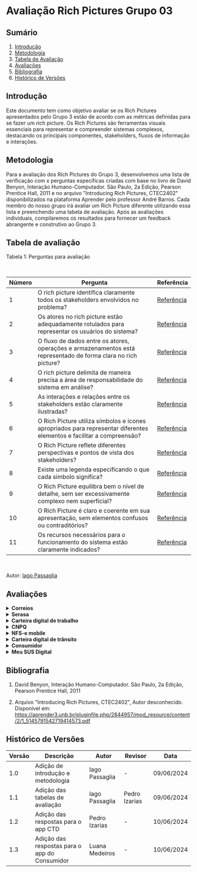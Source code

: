 # Avaliação Rich Pictures Grupo 03

## Sumário
1. [Introdução](#introdução)
2. [Metodologia](#metodologia)
3. [Tabela de Avaliação](#tabela-de-avaliação)
4. [Avaliações](#avaliações)
5. [Bibliografia](#bibliografia)
6. [Histórico de Versões](#histórico-de-versões)

## Introdução

Este documento tem como objetivo avaliar se os Rich Pictures apresentados pelo Grupo 3 estão de acordo com as métricas definidas para se fazer um rich picture. Os Rich Pictures são ferramentas visuais essenciais para representar e compreender sistemas complexos, destacando os principais componentes, stakeholders, fluxos de informação e interações.

## Metodologia

Para a avaliação dos Rich Pictures do Grupo 3, desenvolvemos uma lista de verificação com x perguntas específicas criadas com base no livro de David Benyon, Interação Humano-Computador. São Paulo, 2a Edição, Pearson Prentice Hall, 2011 e no arquivo "Introducing Rich Pictures, CTEC2402" disponibilizados na plataforma Aprender pelo professor André Barros. Cada membro do nosso grupo irá avaliar um Rich Picture diferente utilizando essa lista e preenchendo uma tabela de avaliação. Após as avaliações individuais, compilaremos os resultados para fornecer um feedback abrangente e construtivo ao Grupo 3.

## Tabela de avaliação

Tabela 1: Perguntas para avaliação

<br>

| Número | Pergunta                      | Referência | 
|--------|-------------------------------| ---------|
|    1    | O rich picture identifica claramente todos os stakeholders envolvidos no problema? | [Referência](http://systems.open.ac.uk/materials/T552/pages/rich/richAppendix.html)|
|    2    | Os atores no rich picture estão adequadamente rotulados para representar os usuários do sistema? | [Referência](http://systems.open.ac.uk/materials/T552/pages/rich/richAppendix.html)
|    3    | O fluxo de dados entre os atores, operações e armazenamentos está representado de forma clara no rich picture? | [Referência](http://systems.open.ac.uk/materials/T552/pages/rich/richAppendix.html)
|    4    | O rich picture delimita de maneira precisa a área de responsabilidade do sistema em análise? | [Referência](http://systems.open.ac.uk/materials/T552/pages/rich/richAppendix.html)
|    5    | As interações e relações entre os stakeholders estão claramente ilustradas?| [Referência](https://aprender3.unb.br/pluginfile.php/2844957/mod_resource/content/2/1_5145791542719414573.pdf) |
|    6    | O Rich Picture utiliza símbolos e ícones apropriados para representar diferentes elementos e facilitar a compreensão? | [Referência](https://aprender3.unb.br/pluginfile.php/2844957/mod_resource/content/2/1_5145791542719414573.pdf) |
|    7    | O Rich Picture reflete diferentes perspectivas e pontos de vista dos stakeholders? | [Referência](https://aprender3.unb.br/pluginfile.php/2844957/mod_resource/content/2/1_5145791542719414573.pdf)|
|    8    | Existe uma legenda especificando o que cada simbolo significa? | [Referência](https://aprender3.unb.br/pluginfile.php/2844957/mod_resource/content/2/1_5145791542719414573.pdf)|
|    9    | O Rich Picture equilibra bem o nível de detalhe, sem ser excessivamente complexo nem superficial? | [Referência](http://systems.open.ac.uk/materials/T552/pages/rich/richAppendix.html)|
|    10   | O Rich Picture é claro e coerente em sua apresentação, sem elementos confusos ou contraditórios? | [Referência](http://systems.open.ac.uk/materials/T552/pages/rich/richAppendix.html)|
|    11   | Os recursos necessários para o funcionamento do sistema estão claramente indicados? | [Referência](https://aprender3.unb.br/pluginfile.php/2844957/mod_resource/content/2/1_5145791542719414573.pdf)|
<br>

Autor: [Iago Passaglia](https://github.com/paxxaglia)


## Avaliações

<details>
  <summary size="20"><b> Correios </b></summary> 

  <br>


Tabela 2: Avaliação Correios

<br>

| Número | Pergunta                      | Resposta | 
|--------|-------------------------------| ---------|
|    1    | O rich picture identifica claramente todos os stakeholders envolvidos no problema? | ------|
|    2    | Os atores no rich picture estão adequadamente rotulados para representar os usuários do sistema? | ------|
|    3    | O fluxo de dados entre os atores, operações e armazenamentos está representado de forma clara no rich picture? | ------|
|    4    | O rich picture delimita de maneira precisa a área de responsabilidade do sistema em análise? | ------|
|    5    | As interações e relações entre os stakeholders estão claramente ilustradas?| ------|
|    6    | O Rich Picture utiliza símbolos e ícones apropriados para representar diferentes elementos e facilitar a compreensão? | ------|
|    7    | O Rich Picture reflete diferentes perspectivas e pontos de vista dos stakeholders? | ------|
|    8    | Existe uma legenda especificando o que cada simbolo significa? | ------|
|    9    | O Rich Picture equilibra bem o nível de detalhe, sem ser excessivamente complexo nem superficial? | ------|
|    10   | O Rich Picture é claro e coerente em sua apresentação, sem elementos confusos ou contraditórios? | ------|
|    11   | Os recursos necessários para o funcionamento do sistema estão claramente indicados? | ------|
<br>

Autor: [Iago Passaglia](https://github.com/paxxaglia)

</details>

<details>
  <summary size="20"><b> Serasa </b></summary> 

<br>

Tabela 2: Avaliação Serasa

<br>

| Número | Pergunta                      | Resposta | 
|--------|-------------------------------| ---------|
|    1    | O rich picture identifica claramente todos os stakeholders envolvidos no problema? | ------|
|    2    | Os atores no rich picture estão adequadamente rotulados para representar os usuários do sistema? | ------|
|    3    | O fluxo de dados entre os atores, operações e armazenamentos está representado de forma clara no rich picture? | ------|
|    4    | O rich picture delimita de maneira precisa a área de responsabilidade do sistema em análise? | ------|
|    5    | As interações e relações entre os stakeholders estão claramente ilustradas?| ------|
|    6    | O Rich Picture utiliza símbolos e ícones apropriados para representar diferentes elementos e facilitar a compreensão? | ------|
|    7    | O Rich Picture reflete diferentes perspectivas e pontos de vista dos stakeholders? | ------|
|    8    | Existe uma legenda especificando o que cada simbolo significa? | ------|
|    9    | O Rich Picture equilibra bem o nível de detalhe, sem ser excessivamente complexo nem superficial? | ------|
|    10   | O Rich Picture é claro e coerente em sua apresentação, sem elementos confusos ou contraditórios? | ------|
|    11   | Os recursos necessários para o funcionamento do sistema estão claramente indicados? | ------|
<br>

Autor: [Iago Passaglia](https://github.com/paxxaglia)

</details>

<details>
  <summary size="20"><b> Carteira digital de trabalho </b></summary> 

  <br>

Tabela 3: Avaliação Carteira Digital de Trabalho

<br>

| Número | Pergunta                      | Resposta | 
|--------|-------------------------------| ---------|
|    1    | O rich picture identifica claramente todos os stakeholders envolvidos no problema? | Sim |
|    2    | Os atores no rich picture estão adequadamente rotulados para representar os usuários do sistema? | Não |
|    3    | O fluxo de dados entre os atores, operações e armazenamentos está representado de forma clara no rich picture? | Sim |
|    4    | O rich picture delimita de maneira precisa a área de responsabilidade do sistema em análise? | Não |
|    5    | As interações e relações entre os stakeholders estão claramente ilustradas?| Sim |
|    6    | O Rich Picture utiliza símbolos e ícones apropriados para representar diferentes elementos e facilitar a compreensão? | Sim |
|    7    | O Rich Picture reflete diferentes perspectivas e pontos de vista dos stakeholders? | Sim |
|    8    | Existe uma legenda especificando o que cada simbolo significa? | Sim |
|    9    | O Rich Picture equilibra bem o nível de detalhe, sem ser excessivamente complexo nem superficial? | Incompleto |
|    10   | O Rich Picture é claro e coerente em sua apresentação, sem elementos confusos ou contraditórios? | Sim |
|    11   | Os recursos necessários para o funcionamento do sistema estão claramente indicados? | Sim |
<br>

Autor: [Pedro Izarias](https://github.com/Izarias)

</details>

<details>
  <summary size="20"><b> CNPQ </b></summary> 

<br>

Tabela 4: Avaliação CNPQ

<br>

| Número | Pergunta                      | Resposta | 
|--------|-------------------------------| ---------|
|    1    | O rich picture identifica claramente todos os stakeholders envolvidos no problema? | ------|
|    2    | Os atores no rich picture estão adequadamente rotulados para representar os usuários do sistema? | ------|
|    3    | O fluxo de dados entre os atores, operações e armazenamentos está representado de forma clara no rich picture? | ------|
|    4    | O rich picture delimita de maneira precisa a área de responsabilidade do sistema em análise? | ------|
|    5    | As interações e relações entre os stakeholders estão claramente ilustradas?| ------|
|    6    | O Rich Picture utiliza símbolos e ícones apropriados para representar diferentes elementos e facilitar a compreensão? | ------|
|    7    | O Rich Picture reflete diferentes perspectivas e pontos de vista dos stakeholders? | ------|
|    8    | Existe uma legenda especificando o que cada simbolo significa? | ------|
|    9    | O Rich Picture equilibra bem o nível de detalhe, sem ser excessivamente complexo nem superficial? | ------|
|    10   | O Rich Picture é claro e coerente em sua apresentação, sem elementos confusos ou contraditórios? | ------|
|    11   | Os recursos necessários para o funcionamento do sistema estão claramente indicados? | ------|
<br>

Autor: [Iago Passaglia](https://github.com/paxxaglia)

</details>

<details>
  <summary size="20"><b> NFS-e mobile </b></summary> 

<br>

Tabela 5: Avaliação NFS-e mobile

<br>

| Número | Pergunta                      | Resposta | 
|--------|-------------------------------| ---------|
|    1    | O rich picture identifica claramente todos os stakeholders envolvidos no problema? | ------|
|    2    | Os atores no rich picture estão adequadamente rotulados para representar os usuários do sistema? | ------|
|    3    | O fluxo de dados entre os atores, operações e armazenamentos está representado de forma clara no rich picture? | ------|
|    4    | O rich picture delimita de maneira precisa a área de responsabilidade do sistema em análise? | ------|
|    5    | As interações e relações entre os stakeholders estão claramente ilustradas?| ------|
|    6    | O Rich Picture utiliza símbolos e ícones apropriados para representar diferentes elementos e facilitar a compreensão? | ------|
|    7    | O Rich Picture reflete diferentes perspectivas e pontos de vista dos stakeholders? | ------|
|    8    | Existe uma legenda especificando o que cada simbolo significa? | ------|
|    9    | O Rich Picture equilibra bem o nível de detalhe, sem ser excessivamente complexo nem superficial? | ------|
|    10   | O Rich Picture é claro e coerente em sua apresentação, sem elementos confusos ou contraditórios? | ------|
|    11   | Os recursos necessários para o funcionamento do sistema estão claramente indicados? | ------|
<br>

Autor: [Iago Passaglia](https://github.com/paxxaglia)

</details>

<details>
  <summary size="20"><b> Carteira digital de trânsito </b></summary> 

<br>

Tabela 6: Avaliação Carteira digital de trânsito

<br>

| Número | Pergunta                      | Resposta | 
|--------|-------------------------------| ---------|
|    1    | O rich picture identifica claramente todos os stakeholders envolvidos no problema? | ------|
|    2    | Os atores no rich picture estão adequadamente rotulados para representar os usuários do sistema? | ------|
|    3    | O fluxo de dados entre os atores, operações e armazenamentos está representado de forma clara no rich picture? | ------|
|    4    | O rich picture delimita de maneira precisa a área de responsabilidade do sistema em análise? | ------|
|    5    | As interações e relações entre os stakeholders estão claramente ilustradas?| ------|
|    6    | O Rich Picture utiliza símbolos e ícones apropriados para representar diferentes elementos e facilitar a compreensão? | ------|
|    7    | O Rich Picture reflete diferentes perspectivas e pontos de vista dos stakeholders? | ------|
|    8    | Existe uma legenda especificando o que cada simbolo significa? | ------|
|    9    | O Rich Picture equilibra bem o nível de detalhe, sem ser excessivamente complexo nem superficial? | ------|
|    10   | O Rich Picture é claro e coerente em sua apresentação, sem elementos confusos ou contraditórios? | ------|
|    11   | Os recursos necessários para o funcionamento do sistema estão claramente indicados? | ------|
<br>

Autor: [Iago Passaglia](https://github.com/paxxaglia)

</details>

<details>
  <summary size="20"><b> Consumidor </b></summary> 

<br>

Tabela 7: Avaliação Consumidor

<br>

| Número | Pergunta                      | Resposta | 
|--------|-------------------------------| ---------|
|    1    | O rich picture identifica claramente todos os stakeholders envolvidos no problema? | Sim |
|    2    | Os atores no rich picture estão adequadamente rotulados para representar os usuários do sistema? | Sim |
|    3    | O fluxo de dados entre os atores, operações e armazenamentos está representado de forma clara no rich picture? | Sim |
|    4    | O rich picture delimita de maneira precisa a área de responsabilidade do sistema em análise? | Sim |
|    5    | As interações e relações entre os stakeholders estão claramente ilustradas?| Sim |
|    6    | O Rich Picture utiliza símbolos e ícones apropriados para representar diferentes elementos e facilitar a compreensão? | Sim |
|    7    | O Rich Picture reflete diferentes perspectivas e pontos de vista dos stakeholders? | Sim |
|    8    | Existe uma legenda especificando o que cada simbolo significa? | Sim |
|    9    | O Rich Picture equilibra bem o nível de detalhe, sem ser excessivamente complexo nem superficial? | Sim |
|    10   | O Rich Picture é claro e coerente em sua apresentação, sem elementos confusos ou contraditórios? | Sim |
|    11   | Os recursos necessários para o funcionamento do sistema estão claramente indicados? | Sim |
<br>

Autor: [Luana Medeiros](https://github.com/LuaMedeiros)


</details>

<details>
  <summary size="20"><b> Meu SUS Digital </b></summary> 

<br>


Tabela 8: Avaliação Meu SUS Digital

<br>

| Número | Pergunta                      | Resposta | 
|--------|-------------------------------| ---------|
|    1    | O rich picture identifica claramente todos os stakeholders envolvidos no problema? | ------|
|    2    | Os atores no rich picture estão adequadamente rotulados para representar os usuários do sistema? | ------|
|    3    | O fluxo de dados entre os atores, operações e armazenamentos está representado de forma clara no rich picture? | ------|
|    4    | O rich picture delimita de maneira precisa a área de responsabilidade do sistema em análise? | ------|
|    5    | As interações e relações entre os stakeholders estão claramente ilustradas?| ------|
|    6    | O Rich Picture utiliza símbolos e ícones apropriados para representar diferentes elementos e facilitar a compreensão? | ------|
|    7    | O Rich Picture reflete diferentes perspectivas e pontos de vista dos stakeholders? | ------|
|    8    | Existe uma legenda especificando o que cada simbolo significa? | ------|
|    9    | O Rich Picture equilibra bem o nível de detalhe, sem ser excessivamente complexo nem superficial? | ------|
|    10   | O Rich Picture é claro e coerente em sua apresentação, sem elementos confusos ou contraditórios? | ------|
|    11   | Os recursos necessários para o funcionamento do sistema estão claramente indicados? | ------|
<br>

Autor: [Iago Passaglia](https://github.com/paxxaglia)


</details>


## Bibliografia

1. David Benyon, Interação Humano-Computador. São Paulo, 2a Edição, Pearson Prentice Hall, 2011
   
2. Arquivo "Introducing Rich Pictures, CTEC2402", Autor desconhecido. Disponível em: <https://aprender3.unb.br/pluginfile.php/2844957/mod_resource/content/2/1_5145791542719414573.pdf>


## Histórico de Versões

| Versão | Descrição                     | Autor           | Revisor | Data       |
|--------|-------------------------------|-----------------|------------|---------|
| 1.0    | Adição de introdução e metodologia | Iago Passaglia  | - | 09/06/2024 |
| 1.1    | Adição das tabelas de avaliação | Iago Passaglia  | Pedro Izarias | 09/06/2024 |
| 1.2    | Adição das respostas para o app CTD | Pedro Izarias  | - | 10/06/2024 |
| 1.3    | Adição das respostas para o app do Consumidor | Luana Medeiros | - | 10/06/2024 |
